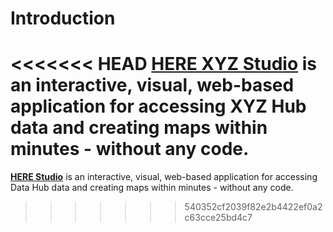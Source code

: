 # Introduction

<<<<<<< HEAD
**[HERE XYZ Studio](https://xyz.here.com/studio)** is an interactive, visual, web-based application for accessing XYZ Hub data and creating maps within minutes - without any code.
=======
**[HERE Studio](https://xyz.here.com/studio)** is an interactive, visual, web-based application for accessing Data Hub data and creating maps within minutes - without any code.
>>>>>>> 540352cf2039f82e2b4422ef0a2c63cce25bd4c7
